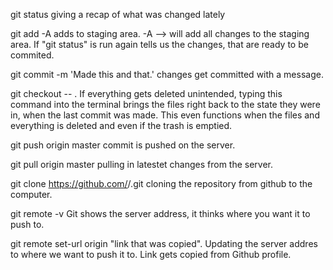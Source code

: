 git status 
giving a recap of what was changed lately

git add -A
adds to staging area. -A --> will add all changes to the staging area. If "git status" is run again tells us the changes, that are ready to be commited. 

git commit -m 'Made this and that.'
changes get committed with a message.

git checkout -- .
If everything gets deleted unintended, typing this command into the terminal brings the files right back to the state they were in, when the last commit was made. This even functions when the files and everything is deleted and even if the trash is emptied.

git push origin master
commit is pushed on the server.

git pull origin master
pulling in latestet changes from the server.

git clone https://github.com/<username>/<your-repo>.git
cloning the repository from github to the computer.

git remote -v
Git shows the server address, it thinks where you want it to push to.

git remote set-url origin "link that was copied".
Updating the server addres to where we want to push it to. Link gets copied from Github profile.